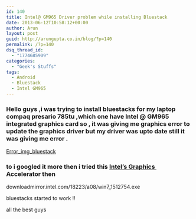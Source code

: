 ```yaml
---
id: 140
title: Intel@ GM965 Driver problem while installing Bluestack
date: 2013-06-12T10:58:12+00:00
author: Arun
layout: post
guid: http://arungupta.co.in/blog/?p=140
permalink: /?p=140
dsq_thread_id:
  - "1774685909"
categories:
  - "Geek's Stuffs"
tags:
  - Android
  - Bluestack
  - Intel GM965
---
```

### Hello guys ,i was trying to install bluestacks for my laptop compaq presario 785tu ,which one have Intel @ GM965 integrated graphics card so , it was giving me graphics error to update the graphics driver but my driver was upto date still it was giving me error .

[Error\_img\_bluestack](http://https://d37wxxhohlp07s.cloudfront.net/s3_images/868508/Bluestacks%20will%20not%20install%20on%20my%20windows%20vista_inline.jpg?1362703529)

### to i googled it more then i tried this <a href="http://intel.com" target="_blank">Intel&#8217;s Graphics  </a>Accelerator then

downloadmirror.intel.com/18223/a08/win7_1512754.exe
  
bluestacks started to work !!
  
all the best guys